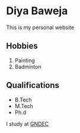 # Diya Baweja

This is my personal website

## Hobbies
1. Painting
2. Badminton

## Qualifications
- B.Tech
- M.Tech
- Ph.d

I study at [GNDEC](https://gndec.ac.in)
